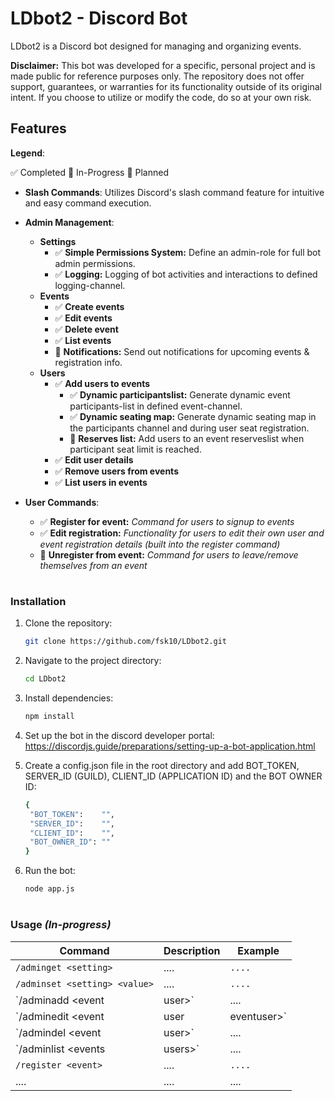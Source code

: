 # LDbot2 - Discord Bot

LDbot2 is a Discord bot designed for managing and organizing events. 

**Disclaimer:** 
This bot was developed for a specific, personal project and is made public for reference purposes only. The repository does not offer support, guarantees, or warranties for its functionality outside of its original intent. If you choose to utilize or modify the code, do so at your own risk.

## Features
**Legend**:

:white_check_mark: Completed :construction: In-Progress :calendar: Planned

- **Slash Commands**: Utilizes Discord's slash command feature for intuitive and easy command execution.


- **Admin Management**:
  - **Settings** 
    * :white_check_mark: **Simple Permissions System:** Define an admin-role for full bot admin permissions. 
    * :white_check_mark: **Logging:** Logging of bot activities and interactions to defined logging-channel.
  - **Events**
    * :white_check_mark: **Create events**
    * :white_check_mark: **Edit events**
    * :white_check_mark: **Delete event**
    * :white_check_mark: **List events**
    * :calendar: **Notifications:** Send out notifications for upcoming events & registration info.
  - **Users**
  	* :white_check_mark: **Add users to events**
  	  * :white_check_mark: **Dynamic participantslist:** Generate dynamic event participants-list in defined event-channel.
  	  * :white_check_mark: **Dynamic seating map:** Generate dynamic seating map in the participants channel and during user seat registration.
  	  * :calendar: **Reserves list:** Add users to an event reserveslist when participant seat limit is reached.
    * :white_check_mark: **Edit user details**
    * :white_check_mark: **Remove users from events**
    * :white_check_mark: **List users in events**


- **User Commands**:
	* :white_check_mark: **Register for event:** *Command for users to signup to events*
	* :white_check_mark: **Edit registration:** *Functionality for users to edit their own user and event registration details (built into the register command)*
	* :calendar: **Unregister from event:** *Command for users to leave/remove themselves from an event*


#
### Installation

1. Clone the repository:
   ```bash
   git clone https://github.com/fsk10/LDbot2.git
    ```
2. Navigate to the project directory:
   ```bash
   cd LDbot2
   ```
3. Install dependencies:
   ```bash
   npm install
   ```
4. Set up the bot in the discord developer portal:
   https://discordjs.guide/preparations/setting-up-a-bot-application.html
   
5. Create a config.json file in the root directory and add BOT_TOKEN, SERVER_ID (GUILD), CLIENT_ID (APPLICATION ID) and the BOT OWNER ID:
   ```bash
   {
    "BOT_TOKEN":	"",
    "SERVER_ID":	"",
    "CLIENT_ID":    "",
    "BOT_OWNER_ID":	"" 
   }
   ```
6. Run the bot:
   ```bash
   node app.js
   ```
#   
### Usage *(In-progress)*

| Command | Description | Example |
| ------- | ----------- | ------- |
| `/adminget <setting>` | .... | `....` |
| `/adminset <setting> <value>` | .... | `....` |
| `/adminadd <event|user>` | .... | `....` |
| `/adminedit <event|user|eventuser>` | .... | `....` |
| `/admindel <event|user>` | .... | `....` |
| `/adminlist <events|users>` | .... | `....` |
| `/register <event>` | .... | `....` |
| ....      | ....         | ....     |
